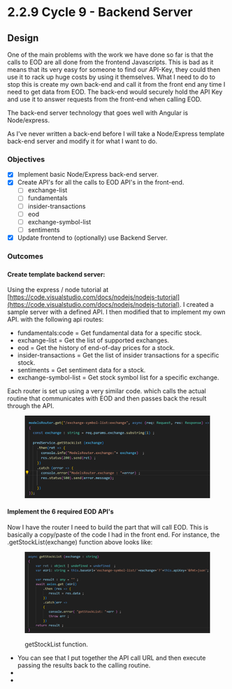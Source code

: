 # 2.2.9 Cycle 9 - Backend Server

## Design

One of the main problems with the work we have done so far is that the calls to EOD are all done from the frontend Javascripts. This is bad as it means that its very easy for someone to find our API-Key, they could then use it to rack up huge costs by using it themselves. What I need to do to stop this is create my own back-end and call it from the front end any time I need to get data from EOD. The back-end would securely hold the API Key and use it to answer requests from the front-end when calling EOD.&#x20;

The back-end server technology that goes well with Angular is Node/express.

As I've never written a back-end before I will take a Node/Express template back-end server and modify it for what I want to do.

### Objectives

* [x] Implement basic Node/Express back-end server.
* [x] Create API's for all the calls to EOD API's in the front-end.
  * [ ] exchange-list
  * [ ] fundamentals
  * [ ] insider-transactions
  * [ ] eod&#x20;
  * [ ] exchange-symbol-list
  * [ ] sentiments
* [x] Update frontend to (optionally) use Backend Server.

### Outcomes

###

#### Create template backend server:

Using the express / node tutorial at [https://code.visualstudio.com/docs/nodejs/nodejs-tutorial](https://code.visualstudio.com/docs/nodejs/nodejs-tutorial). I created a sample server with a defined API. I then modified that to implement my own API. with the following api routes:

* fundamentals:code     = Get fundamental data for a specific stock.
* exchange-list     =  Get the list of supported exchanges.
* eod  = Get the history of end-of-day prices for a stock.  &#x20;
* insider-transactions = Get the list of insider transactions for a specific stock.
* sentiments = Get sentiment data for a stock.
* exchange-symbol-list = Get stock symbol list for a specific exchange.

Each router is set up using a very similar code. which calls the actual routine that communicates with EOD and then passes back the result through the API.

<figure><img src="../.gitbook/assets/image.png" alt=""><figcaption></figcaption></figure>

#### Implement the 6 required EOD API's

Now I have the router I need to build the part that will call EOD. This is basically a copy/paste of the code I had in the front end. For instance, the .getStockList(exchange) function above looks like:

<figure><img src="../.gitbook/assets/image (1).png" alt=""><figcaption><p>getStockList function.</p></figcaption></figure>

* You can see that I put together the API call URL and then execute passing the results back to the calling routine.
*
*
